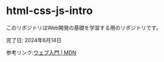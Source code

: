 # html-css-js-intro

このリポジトリはWeb開発の基礎を学習する用のリポジトリです。

完了日: 2024年6月14日

参考リンク:[ウェブ入門 | MDN](https://developer.mozilla.org/ja/docs/Learn/Getting_started_with_the_web)